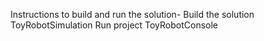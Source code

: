 Instructions to build and run the solution-
Build the solution ToyRobotSimulation
Run project ToyRobotConsole
